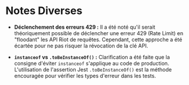 # Notes Diverses

-   **Déclenchement des erreurs 429 :** Il a été noté qu'il serait théoriquement possible de déclencher une erreur 429 (Rate Limit) en "floodant" les API Riot de requêtes. Cependant, cette approche a été écartée pour ne pas risquer la révocation de la clé API.

-   **`instanceof` vs `.toBeInstanceOf()` :** Clarification a été faite que la consigne d'éviter `instanceof` s'applique au code de production. L'utilisation de l'assertion Jest `.toBeInstanceOf()` est la méthode encouragée pour vérifier les types d'erreur dans les tests.
